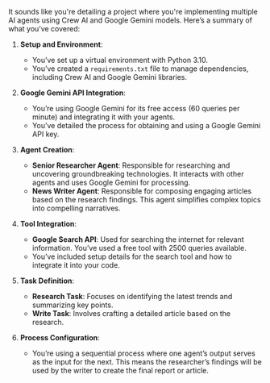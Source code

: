 It sounds like you're detailing a project where you're implementing multiple AI agents using Crew AI and Google Gemini models. Here’s a summary of what you’ve covered:

1. **Setup and Environment**:
   - You’ve set up a virtual environment with Python 3.10.
   - You’ve created a `requirements.txt` file to manage dependencies, including Crew AI and Google Gemini libraries.

2. **Google Gemini API Integration**:
   - You’re using Google Gemini for its free access (60 queries per minute) and integrating it with your agents.
   - You’ve detailed the process for obtaining and using a Google Gemini API key.

3. **Agent Creation**:
   - **Senior Researcher Agent**: Responsible for researching and uncovering groundbreaking technologies. It interacts with other agents and uses Google Gemini for processing.
   - **News Writer Agent**: Responsible for composing engaging articles based on the research findings. This agent simplifies complex topics into compelling narratives.

4. **Tool Integration**:
   - **Google Search API**: Used for searching the internet for relevant information. You’ve used a free tool with 2500 queries available.
   - You’ve included setup details for the search tool and how to integrate it into your code.

5. **Task Definition**:
   - **Research Task**: Focuses on identifying the latest trends and summarizing key points.
   - **Write Task**: Involves crafting a detailed article based on the research.

6. **Process Configuration**:
   - You’re using a sequential process where one agent’s output serves as the input for the next. This means the researcher’s findings will be used by the writer to create the final report or article.

